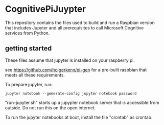 # CognitivePiJuypter
This repository contains the files used to build and run a Raspbian version that includes Jupyter and all prerequisites to call Microsoft Cognitive services from Python.

## getting started

These files assume that jupyter is installed on your raspberry pi. 

see https://github.com/holgerkenn/pi-gen for a pre-built raspbian that meets all these requirements.

To prepare jupyter, run:

`jupyter notebook --generate-config
jupyter notebook password`

"run-jupyter.sh" starts up a jupypter notebook server that is accessible from outside. Do not run this on the open internet.

To run the jupyter notebooks at boot, install the file "crontab" as crontab. 
